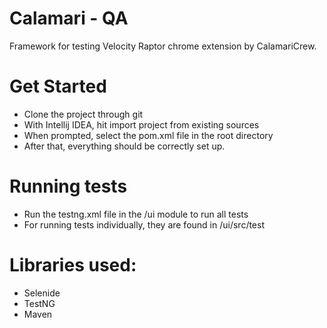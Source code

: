 # Calamari - QA 

Framework for testing Velocity Raptor chrome extension by CalamariCrew.

# Get Started 

- Clone the project through git
- With Intellij IDEA, hit import project from existing sources
- When prompted, select the pom.xml file in the root directory 
- After that, everything should be correctly set up.

# Running tests

- Run the testng.xml file in the /ui module to run all tests
- For running tests individually, they are found in /ui/src/test

# Libraries used:
- Selenide
- TestNG
- Maven 

